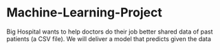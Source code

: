 # Machine-Learning-Project
Big Hospital wants to help doctors do their job better shared data of past patients (a CSV file). We will deliver a model that predicts given the data
